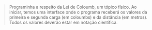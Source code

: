 >Programinha a respeito da Lei de Coloumb, um tópico físico. 
>Ao iniciar, temos uma interface onde o programa receberá os valores da primeira e segunda carga (em coloumbs) e da distância (em metros).
>Todos os valores deverão estar em notação científica.
